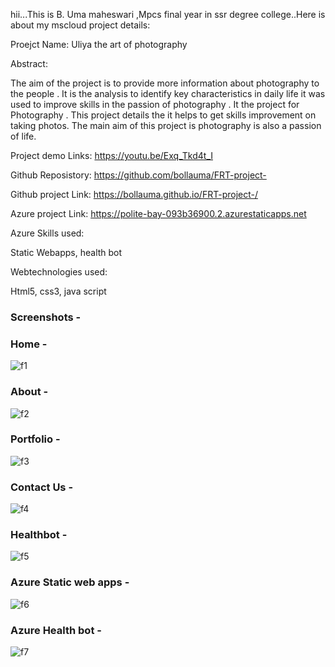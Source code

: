 hii...This is B. Uma maheswari ,Mpcs final year in ssr degree college..Here is about my mscloud project details:

Proejct Name: Uliya the art of photography

Abstract:

The aim of the project is to provide more information about photography to the people . It is the analysis to identify key characteristics in daily life 
it was used to improve skills in the passion of photography . It the project for Photography . 
This project details the it helps to get skills improvement on taking photos. The main aim of this project is photography is also a passion of life.

Project demo Links: https://youtu.be/Exq_Tkd4t_I

Github Reposistory: https://github.com/bollauma/FRT-project-

Github project Link: https://bollauma.github.io/FRT-project-/

Azure project Link: https://polite-bay-093b36900.2.azurestaticapps.net

Azure Skills used:

Static Webapps,
health bot

Webtechnologies used:

Html5,
css3,
java script



### Screenshots  -







### Home  -



![f1](https://user-images.githubusercontent.com/118163578/208603811-443b0f1c-614e-4fea-adae-e26741c9bfe8.png)







### About  -


![f2](https://user-images.githubusercontent.com/118163578/208604000-78fd1d0e-ddf6-4217-bb67-5136568def8c.png)










### Portfolio  -



![f3](https://user-images.githubusercontent.com/118163578/208604176-f49596fe-bfa1-483f-a9ce-34cc253fb091.png)







### Contact Us  -



![f4](https://user-images.githubusercontent.com/118163578/208604391-05ff940c-e87b-4496-99f2-bd3ae8145122.png)










### Healthbot  -



![f5](https://user-images.githubusercontent.com/118163578/208604787-9fd04e0e-983c-40ff-888c-f3a90da8e261.png)













### Azure Static web apps -



![f6](https://user-images.githubusercontent.com/118163578/208605007-46c8bb5c-6004-4fa8-b94b-676d43fe058f.png)














### Azure Health bot  -

![f7](https://user-images.githubusercontent.com/118163578/208615598-e3ec7816-a69b-4876-9c09-3f821c47620e.png)























































































